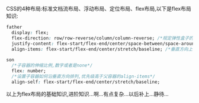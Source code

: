 CSS的4种布局:标准文档流布局、浮动布局、定位布局、flex布局,以下是flex布局知识:
```css
father
  display: flex;
  flex-direction: row/row-reverse/column/column-reverse; /*规定弹性盒子的布局方式 l-r/r-l/t-b/b-t*/
  justify-content: flex-start/flex-end/center/space-between/space-around; /*水平方向上的对齐方式*/
  align-items: flex-start/flex-end/center/stretch/baseline; /*垂直方向上的对齐方式*/
  
son
  /*子容器的伸缩比例,数字或者是none*/
  flex: number; 
  /*设置子容器如何沿垂直方向排列,优先级高于父容器的align-items*/
  align-self: flex-start/flex-end/center/stretch/baseline; 
```
以上为flex布局的基础知识,进阶知识...啊...有点复杂...以后补上...静待...

